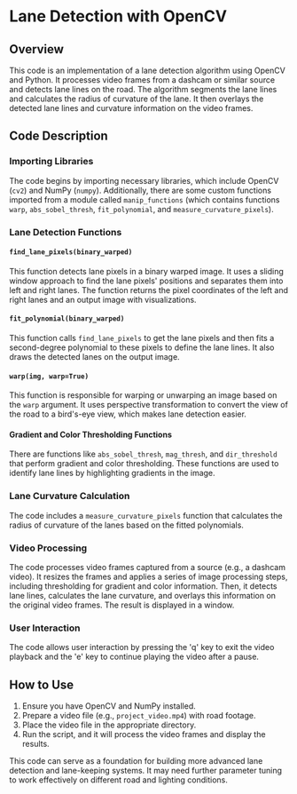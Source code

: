 # Lane Detection with OpenCV

## Overview
This code is an implementation of a lane detection algorithm using OpenCV and Python. It processes video frames from a dashcam or similar source and detects lane lines on the road. The algorithm segments the lane lines and calculates the radius of curvature of the lane. It then overlays the detected lane lines and curvature information on the video frames.

## Code Description

### Importing Libraries
The code begins by importing necessary libraries, which include OpenCV (`cv2`) and NumPy (`numpy`). Additionally, there are some custom functions imported from a module called `manip_functions` (which contains functions `warp`, `abs_sobel_thresh`, `fit_polynomial`, and `measure_curvature_pixels`).

### Lane Detection Functions

#### `find_lane_pixels(binary_warped)`
This function detects lane pixels in a binary warped image. It uses a sliding window approach to find the lane pixels' positions and separates them into left and right lanes. The function returns the pixel coordinates of the left and right lanes and an output image with visualizations.

#### `fit_polynomial(binary_warped)`
This function calls `find_lane_pixels` to get the lane pixels and then fits a second-degree polynomial to these pixels to define the lane lines. It also draws the detected lanes on the output image.

#### `warp(img, warp=True)`
This function is responsible for warping or unwarping an image based on the `warp` argument. It uses perspective transformation to convert the view of the road to a bird's-eye view, which makes lane detection easier.

#### Gradient and Color Thresholding Functions
There are functions like `abs_sobel_thresh`, `mag_thresh`, and `dir_threshold` that perform gradient and color thresholding. These functions are used to identify lane lines by highlighting gradients in the image.

### Lane Curvature Calculation
The code includes a `measure_curvature_pixels` function that calculates the radius of curvature of the lanes based on the fitted polynomials.

### Video Processing
The code processes video frames captured from a source (e.g., a dashcam video). It resizes the frames and applies a series of image processing steps, including thresholding for gradient and color information. Then, it detects lane lines, calculates the lane curvature, and overlays this information on the original video frames. The result is displayed in a window.

### User Interaction
The code allows user interaction by pressing the 'q' key to exit the video playback and the 'e' key to continue playing the video after a pause.

## How to Use
1. Ensure you have OpenCV and NumPy installed.
2. Prepare a video file (e.g., `project_video.mp4`) with road footage.
3. Place the video file in the appropriate directory.
4. Run the script, and it will process the video frames and display the results.

This code can serve as a foundation for building more advanced lane detection and lane-keeping systems. It may need further parameter tuning to work effectively on different road and lighting conditions.

